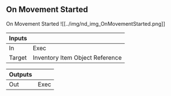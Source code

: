 ## On Movement Started
On Movement Started
![[../img/nd_img_OnMovementStarted.png]]

|Inputs||
|--|--|
| In | Exec |
| Target | Inventory Item Object Reference |

|Outputs||
|--|--|
| Out | Exec |
